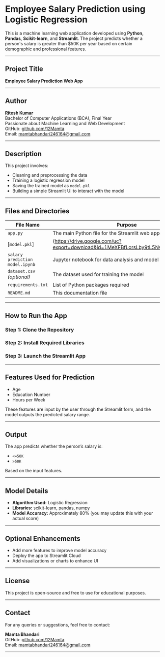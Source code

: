 # Employee Salary Prediction using Logistic Regression

This is a machine learning web application developed using **Python**, **Pandas**, **Scikit-learn**, and **Streamlit**. The project predicts whether a person's salary is greater than $50K per year based on certain demographic and professional features.

---

## Project Title

**Employee Salary Prediction Web App**

---

## Author

**Ritesh Kumar**  
Bachelor of Computer Applications (BCA), Final Year  
Passionate about Machine Learning and Web Development  
GitHub: [github.com/12Mamta](https://github.com/12Mamta)  
Email: mamtabhandari246164@gmail.com


---

## Description

This project involves:
- Cleaning and preprocessing the data
- Training a logistic regression model
- Saving the trained model as `model.pkl`
- Building a simple Streamlit UI to interact with the model

---

## Files and Directories

| File Name                     | Purpose                                           |
|------------------------------|---------------------------------------------------|
| `app.py`                     | The main Python file for the Streamlit web app    |
| [`model.pkl`]              |(https://drive.google.com/uc?export=download&id=1MeXFBfLorsLby9tL5NvxVtJ3hufmd31_)|
| `salary prediction model.ipynb` | Jupyter notebook for data analysis and model training |
| `dataset.csv` *(optional)*   | The dataset used for training the model           |
| `requirements.txt`           | List of Python packages required                  |
| `README.md`                  | This documentation file                           |

---

## How to Run the App

### Step 1: Clone the Repository

### Step 2: Install Required Libraries

### Step 3: Launch the Streamlit App

---

## Features Used for Prediction

- Age  
- Education Number  
- Hours per Week  

These features are input by the user through the Streamlit form, and the model outputs the predicted salary range.

---

## Output

The app predicts whether the person’s salary is:
- `<=50K`  
- `>50K`

Based on the input features.

---

## Model Details

- **Algorithm Used:** Logistic Regression  
- **Libraries:** scikit-learn, pandas, numpy  
- **Model Accuracy:** Approximately 80% (you may update this with your actual score)

---

## Optional Enhancements

- Add more features to improve model accuracy  
- Deploy the app to Streamlit Cloud  
- Add visualizations or charts to enhance UI

---

## License

This project is open-source and free to use for educational purposes.

---

## Contact

For any queries or suggestions, feel free to contact:

**Mamta Bhandari**  
GitHub: [github.com/12Mamta](https://github.com/12Mamta)  
Email: mamtabhandari246164@gmail.com


---

